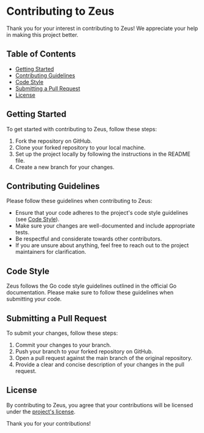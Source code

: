 # Contributing to Zeus

Thank you for your interest in contributing to Zeus! We appreciate your help in making this project better.

## Table of Contents

- [Getting Started](#getting-started)
- [Contributing Guidelines](#contributing-guidelines)
- [Code Style](#code-style)
- [Submitting a Pull Request](#submitting-a-pull-request)
- [License](#license)

## Getting Started

To get started with contributing to Zeus, follow these steps:

1. Fork the repository on GitHub.
2. Clone your forked repository to your local machine.
3. Set up the project locally by following the instructions in the README file.
4. Create a new branch for your changes.

## Contributing Guidelines

Please follow these guidelines when contributing to Zeus:

- Ensure that your code adheres to the project's code style guidelines (see [Code Style](#code-style)).
- Make sure your changes are well-documented and include appropriate tests.
- Be respectful and considerate towards other contributors.
- If you are unsure about anything, feel free to reach out to the project maintainers for clarification.

## Code Style

Zeus follows the Go code style guidelines outlined in the official Go documentation. Please make sure to follow these guidelines when submitting your code.

## Submitting a Pull Request

To submit your changes, follow these steps:

1. Commit your changes to your branch.
2. Push your branch to your forked repository on GitHub.
3. Open a pull request against the main branch of the original repository.
4. Provide a clear and concise description of your changes in the pull request.

## License

By contributing to Zeus, you agree that your contributions will be licensed under the [project's license](./LICENSE).

Thank you for your contributions!
